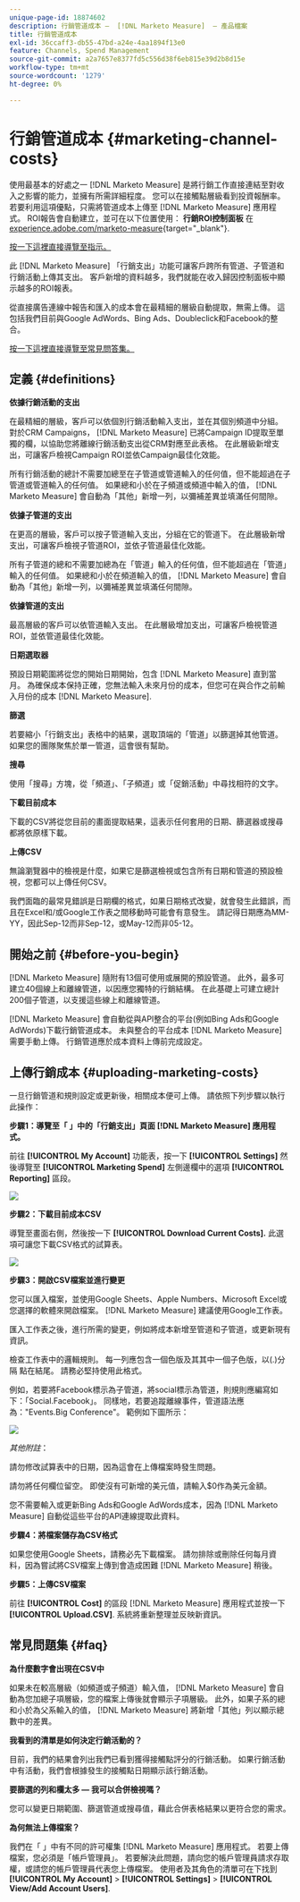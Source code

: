 ```yaml
---
unique-page-id: 18874602
description: 行銷管道成本 —  [!DNL Marketo Measure]  — 產品檔案
title: 行銷管道成本
exl-id: 36ccaff3-db55-47bd-a24e-4aa1894f13e0
feature: Channels, Spend Management
source-git-commit: a2a7657e8377fd5c556d38f6eb815e39d2b8d15e
workflow-type: tm+mt
source-wordcount: '1279'
ht-degree: 0%

---
```


# 行銷管道成本 {#marketing-channel-costs}

使用最基本的好處之一 [!DNL Marketo Measure] 是將行銷工作直接連結至對收入之影響的能力，並擁有所需詳細程度。 您可以在接觸點層級看到投資報酬率。 若要利用這項優點，只需將管道成本上傳至 [!DNL Marketo Measure] 應用程式。 ROI報告會自動建立，並可在以下位置使用： **行銷ROI控制面板** 在 [experience.adobe.com/marketo-measure](https://experience.adobe.com/marketo-measure){target="_blank"}.

[按一下這裡直接導覽至指示。](/help/marketing-spend/spend-management/marketing-channel-costs.md#uploading-marketing-costs)

此 [!DNL Marketo Measure] 「行銷支出」功能可讓客戶跨所有管道、子管道和行銷活動上傳其支出。 客戶新增的資料越多，我們就能在收入歸因控制面板中顯示越多的ROI報表。

從直接廣告連線中報告和匯入的成本會在最精細的層級自動提取，無需上傳。 這包括我們目前與Google AdWords、Bing Ads、Doubleclick和Facebook的整合。

[按一下這裡直接導覽至常見問答集。](/help/marketing-spend/spend-management/marketing-channel-costs.md#faq)

## 定義 {#definitions}

**依據行銷活動的支出**

在最精細的層級，客戶可以依個別行銷活動輸入支出，並在其個別頻道中分組。 對於CRM Campaigns， [!DNL Marketo Measure] 已將Campaign ID提取至單獨的欄，以協助您將離線行銷活動支出從CRM對應至此表格。 在此層級新增支出，可讓客戶檢視Campaign ROI並依Campaign最佳化效能。

所有行銷活動的總計不需要加總至在子管道或管道輸入的任何值，但不能超過在子管道或管道輸入的任何值。 如果總和小於在子頻道或頻道中輸入的值， [!DNL Marketo Measure] 會自動為「其他」新增一列，以彌補差異並填滿任何間隙。

**依據子管道的支出**

在更高的層級，客戶可以按子管道輸入支出，分組在它的管道下。 在此層級新增支出，可讓客戶檢視子管道ROI，並依子管道最佳化效能。

所有子管道的總和不需要加總為在「管道」輸入的任何值，但不能超過在「管道」輸入的任何值。 如果總和小於在頻道輸入的值， [!DNL Marketo Measure] 會自動為「其他」新增一列，以彌補差異並填滿任何間隙。

**依據管道的支出**

最高層級的客戶可以依管道輸入支出。 在此層級增加支出，可讓客戶檢視管道ROI，並依管道最佳化效能。

**日期選取器**

預設日期範圍將從您的開始日期開始，包含 [!DNL Marketo Measure] 直到當月。 為確保成本保持正確，您無法輸入未來月份的成本，但您可在與合作之前輸入月份的成本 [!DNL Marketo Measure].

**篩選**

若要縮小「行銷支出」表格中的結果，選取頂端的「管道」以篩選掉其他管道。 如果您的團隊聚焦於單一管道，這會很有幫助。

**搜尋**

使用「搜尋」方塊，從「頻道」、「子頻道」或「促銷活動」中尋找相符的文字。

**下載目前成本**

下載的CSV將從您目前的畫面提取結果，這表示任何套用的日期、篩選器或搜尋都將依原樣下載。

**上傳CSV**

無論瀏覽器中的檢視是什麼，如果它是篩選檢視或包含所有日期和管道的預設檢視，您都可以上傳任何CSV。

我們面臨的最常見錯誤是日期欄的格式，如果日期格式改變，就會發生此錯誤，而且在Excel和/或Google工作表之間移動時可能會有意發生。 請記得日期應為MM-YY，因此Sep-12而非Sep-12，或May-12而非05-12。

## 開始之前 {#before-you-begin}

[!DNL Marketo Measure] 隨附有13個可使用或展開的預設管道。 此外，最多可建立40個線上和離線管道，以因應您獨特的行銷結構。 在此基礎上可建立總計200個子管道，以支援這些線上和離線管道。

[!DNL Marketo Measure] 會自動從與API整合的平台(例如Bing Ads和Google AdWords)下載行銷管道成本。 未與整合的平台成本 [!DNL Marketo Measure] 需要手動上傳。 行銷管道應於成本資料上傳前完成設定。

## 上傳行銷成本 {#uploading-marketing-costs}

一旦行銷管道和規則設定或更新後，相關成本便可上傳。 請依照下列步驟以執行此操作：

**步驟1：導覽至「 」中的「行銷支出」頁面 [!DNL Marketo Measure] 應用程式。**

前往 **[!UICONTROL My Account]** 功能表，按一下 **[!UICONTROL Settings]** 然後導覽至 **[!UICONTROL Marketing Spend]** 左側邊欄中的選項 **[!UICONTROL Reporting]** 區段。

![](assets/1.png)

**步驟2：下載目前成本CSV**

導覽至畫面右側，然後按一下 **[!UICONTROL Download Current Costs].** 此選項可讓您下載CSV格式的試算表。

![](assets/2.png)

**步驟3：開啟CSV檔案並進行變更**

您可以匯入檔案，並使用Google Sheets、Apple Numbers、Microsoft Excel或您選擇的軟體來開啟檔案。 [!DNL Marketo Measure] 建議使用Google工作表。

匯入工作表之後，進行所需的變更，例如將成本新增至管道和子管道，或更新現有資訊。

檢查工作表中的邏輯規則。 每一列應包含一個色版及其其中一個子色版，以(.)分隔 點在結尾。 請務必堅持使用此格式。

例如，若要將Facebook標示為子管道，將social標示為管道，則規則應編寫如下：「Social.Facebook」。 同樣地，若要追蹤離線事件，管道語法應為：&quot;Events.Big Conference&quot;。 範例如下圖所示：

![](assets/3.png)

_其他附註_：

請勿修改試算表中的日期，因為這會在上傳檔案時發生問題。

請勿將任何欄位留空。 即使沒有可新增的美元值，請輸入$0作為美元金額。

您不需要輸入或更新Bing Ads和Google AdWords成本，因為 [!DNL Marketo Measure] 自動從這些平台的API連線提取此資料。

**步驟4：將檔案儲存為CSV格式**

如果您使用Google Sheets，請務必先下載檔案。 請勿排除或刪除任何每月資料，因為嘗試將CSV檔案上傳到會造成困難 [!DNL Marketo Measure] 稍後。

**步驟5：上傳CSV檔案**

前往 **[!UICONTROL Cost]** 的區段 [!DNL Marketo Measure] 應用程式並按一下 **[!UICONTROL Upload.CSV]**. 系統將重新整理並反映新資訊。

## 常見問題集 {#faq}

**為什麼數字會出現在CSV中**

如果未在較高層級（如頻道或子頻道）輸入值， [!DNL Marketo Measure] 會自動為您加總子項層級，您的檔案上傳後就會顯示子項層級。 此外，如果子系的總和小於為父系輸入的值， [!DNL Marketo Measure] 將新增「其他」列以顯示總數中的差異。

**我看到的清單是如何決定行銷活動的？**

目前，我們的結果會列出我們已看到獲得接觸點評分的行銷活動。 如果行銷活動中有活動，我們會根據發生的接觸點日期顯示該行銷活動。

**要篩選的列和欄太多 — 我可以合併檢視嗎？**

您可以變更日期範圍、篩選管道或搜尋值，藉此合併表格結果以更符合您的需求。

**為何無法上傳檔案？**

我們在「 」中有不同的許可權集 [!DNL Marketo Measure] 應用程式。 若要上傳檔案，您必須是「帳戶管理員」。 若要解決此問題，請向您的帳戶管理員請求存取權，或請您的帳戶管理員代表您上傳檔案。 使用者及其角色的清單可在下找到 **[!UICONTROL My Account]** > **[!UICONTROL Settings]** > **[!UICONTROL View/Add Account Users]**.

